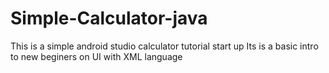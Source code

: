 # Simple-Calculator-java
This is a simple  android studio calculator tutorial start up
Its is a basic intro to new beginers on UI with XML language
